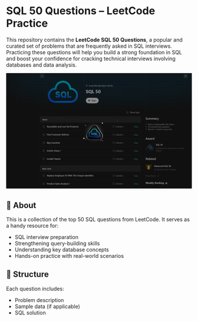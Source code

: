 # SQL 50 Questions – LeetCode Practice

This repository contains the **LeetCode SQL 50 Questions**, a popular and curated set of problems that are frequently asked in SQL interviews. Practicing these questions will help you build a strong foundation in SQL and boost your confidence for cracking technical interviews involving databases and data analysis.

![Architecture](./image.png)


## 🧠 About

This is a collection of the top 50 SQL questions from LeetCode. It serves as a handy resource for:

- SQL interview preparation  
- Strengthening query-building skills  
- Understanding key database concepts  
- Hands-on practice with real-world scenarios  

## 📁 Structure

Each question includes:
- Problem description  
- Sample data (if applicable)  
- SQL solution  
